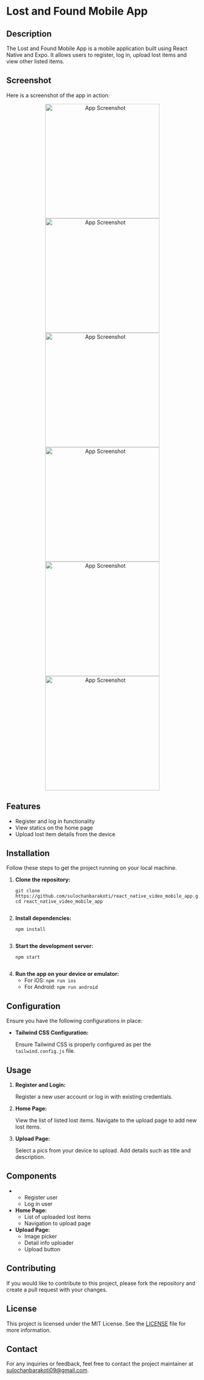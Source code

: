   <h1>Lost and Found Mobile App</h1>

  <h2>Description</h2>
  <p>
    The Lost and Found Mobile App is a mobile application built using React Native and Expo. It allows users to register, log in, upload lost items and view other listed items.
  </p>

  <h2>Screenshot</h2>
  <p>Here is a screenshot of the app in action:</p>
  <p align="center">
    <img src="./ss/OpeningScreen.jpg" alt="App Screenshot" style="max-width:100%; height:300px;">
    <img src="./ss/LoginScreen.jpg" alt="App Screenshot" style="max-width:100%; height:300px;">
    <img src="./ss/RegistrationScreen.jpg" alt="App Screenshot" style="max-width:100%; height:300px;">
    <img src="./ss/HomeTab.jpg" alt="App Screenshot" style="max-width:100%; height:300px;">
    <img src="./ss/CreateTab.jpg" alt="App Screenshot" style="max-width:100%; height:300px;">
    <img src="./ss/ProfileTab.jpg" alt="App Screenshot" style="max-width:100%; height:300px;">
  </p>
  

  <h2>Features</h2>
  <ul>
    <li>Register and log in functionality</li>
    <li>View statics on the home page</li>
    <li>Upload lost item details from the device</li>
  </ul>

  <h2>Installation</h2>
  <p>Follow these steps to get the project running on your local machine.</p>
  <ol>
    <li>
      <strong>Clone the repository:</strong>
      <pre><code>git clone https://github.com/sulochanbarakoti/react_native_video_mobile_app.git
cd react_native_video_mobile_app
      </code></pre>
    </li>
    <li>
      <strong>Install dependencies:</strong>
      <pre><code>npm install
      </code></pre>
    </li>
    <li>
      <strong>Start the development server:</strong>
      <pre><code>npm start
      </code></pre>
    </li>
    <li>
      <strong>Run the app on your device or emulator:</strong>
      <ul>
        <li>For iOS: <code>npm run ios</code></li>
        <li>For Android: <code>npm run android</code></li>
      </ul>
    </li>
  </ol>

  <h2>Configuration</h2>
  <p>Ensure you have the following configurations in place:</p>
  <ul>
    <li>
      <strong>Tailwind CSS Configuration:</strong>
      <p>Ensure Tailwind CSS is properly configured as per the <code>tailwind.config.js</code> file.</p>
    </li>
  </ul>

  <h2>Usage</h2>
  <ol>
    <li>
      <strong>Register and Login:</strong>
      <p>Register a new user account or log in with existing credentials.</p>
    </li>
    <li>
      <strong>Home Page:</strong>
      <p>View the list of listed lost items. Navigate to the upload page to add new lost items.</p>
    </li>
    <li>
      <strong>Upload Page:</strong>
      <p>Select a pics from your device to upload. Add details such as title and description.</p>
    </li>
    
  </ol>

  <h2>Components</h2>
  <ul>
    <li>
      <ul>
        <li>Register user</li>
        <li>Log in user</li>
      </ul>
    </li>
    <li><strong>Home Page:</strong>
      <ul>
        <li>List of uploaded lost items</li>
        <li>Navigation to upload page</li>
      </ul>
    </li>
    <li><strong>Upload Page:</strong>
      <ul>
        <li>Image picker</li>
        <li>Detail info uploader</li>
        <li>Upload button</li>
      </ul>
    </li>
  </ul>


  <h2>Contributing</h2>
  <p>If you would like to contribute to this project, please fork the repository and create a pull request with your changes.</p>

  <h2>License</h2>
  <p>This project is licensed under the MIT License. See the <a href="LICENSE">LICENSE</a> file for more information.</p>

  <h2>Contact</h2>
  <p>For any inquiries or feedback, feel free to contact the project maintainer at <a href="mailto:sulochanbarakoti09@gmail.com">sulochanbarakoti09@gmail.com</a>.</p>

